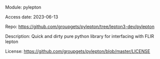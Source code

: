 Module: pylepton

Access date: 2023-06-13

Repo: https://github.com/groupgets/pylepton/tree/lepton3-dev/pylepton 

Description: Quick and dirty pure python library for interfacing with FLIR lepton

License: https://github.com/groupgets/pylepton/blob/master/LICENSE
